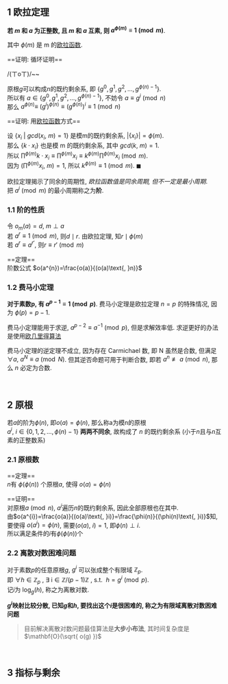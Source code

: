 
## 1 欧拉定理

**若 $m$ 和 $a$ 为正整数, 且 $m$ 和 $a$ 互素, 则 $a^{\phi(m)}\equiv 1\pmod m$**.

其中 $\phi(m)$ 是 m 的[欧拉函数](欧拉函数.md).

==证明: 循环证明==

/(ㄒoㄒ)/~~  

原根$g$可以构成$n$的既约剩余系, 即 $\{g^{0},g^{1},g^{2},\dots, g^{\phi(n)-1}\}$.  
所以有 $a\in\{g^{0},g^{1},g^{2},\dots, g^{\phi(n)-1}\}$, 不妨令 $a\equiv g^{i}\pmod n$  
那么 $a^{\phi(n)}\equiv\ (g^{i})^{\phi(n)}\equiv (g^{\phi(n)})^{i} \equiv 1\pmod n$

==证明: 用[欧拉函数](欧拉函数.md)方式==

设 $\{x_{i}\ \vert\ gcd(x_{i},\ m)=1\}$ 是模m的既约剩余系, $\vert \{x_{i}\}\vert=\phi(m)$.   
那么 $\{k\cdot x_{i}\}$ 也是模 m 的既约剩余系, 其中 $gcd(k,\ m)=1$.   
所以 $\prod^{\phi(m)}k\cdot x_{i}\equiv \prod^{\phi(m)}x_{i}\equiv k^{\phi(m)}\prod^{\phi(m)}x_{i}\pmod{m}$.  
因为 $\left( \prod^{\phi(m)}x_{i} ,\ m\right)=1$, 所以 $k^{\phi(m)}\equiv 1\pmod{m}$.
$\blacksquare$

欧拉定理揭示了同余的周期性, *欧拉函数值是同余周期, 但不一定是最小周期*.  
把 $a^{i}\pmod m$ 的最小周期称之为**阶**.

### 1.1 阶的性质

令 $o_{m}(a)=d$, $m\perp a$  
若 $a^{r}\equiv1\pmod m$, 则$d\mid r$. 由欧拉定理, 知$r\mid\phi(m)$  
若 $a^{r}\equiv a^{r'}$, 则$r\equiv r'\pmod m$

==定理==   
阶数公式 $o(a^{n})=\frac{o(a)}{(o(a)\text{, }n)}$

### 1.2 费马小定理

**对于素数p, 有 $a^{p-1}\equiv 1\pmod p$**. 费马小定理是欧拉定理 $n=p$ 的特殊情况, 因为 $\phi(p)=p-1$.

费马小定理能用于求逆, $a^{p-2}\equiv a^{-1}\pmod p$, 但是求解效率低. 求逆更好的办法是使用[欧几里得算法](欧几里得算法.md)

费马小定理的逆定理不成立, 因为存在 Carmichael 数, 即 N 虽然是合数, 但满足 $\forall a,\ a^{N}\equiv a\pmod{N}$. 但其逆否命题可用于判断合数, 即若 $a^{n}\not\equiv a\pmod{n}$, 那么 $n$ 必定为合数.

<br>

## 2 原根

若$a$的阶为$\phi(n)$, 即$o(a)=\phi(n)$, 那么称a为模n的原根  
$a^{i},\ i\in\{0, 1, 2, \dots,\phi(n)-1\}$ **两两不同余**, 故构成了 $n$ 的既约剩余系 (小于$n$且与$n$互素的正整数系)

### 2.1 原根数

==定理==  
$n$有 $\phi(\phi(n))$ 个原根$a$, 使得 $o(a)=\phi(n)$

==证明==  
对原根$a\pmod n$, $a^i$遍历$n$的既约剩余系, 因此全部原根也在其中.  
由$o(a^{i})=\frac{o(a)}{(o(a)\text{, }i)}=\frac{\phi(n)}{(\phi(n)\text{, }i)}$知, 要使得 $o(a^i)=\phi(n)$, 需要$(o(a)\text{, }i)=1$, 即$\phi(n)\perp i$.  
所以满足条件的$i$有$\phi(\phi(n))$个

### 2.2 离散对数困难问题

对于素数$p$的任意原根$g$, $g^i$ 可以张成整个有限域 $\mathbb{Z}_{p}$.   
即 $\forall h\in\mathbb{Z}_{p}\text{ , }\exists\text{ i}\in\mathbb{Z}/(p-1)\mathbb{Z} \text{ , s.t. } \ h=g^{i}\pmod p$.  
记$i$为 $\log_{g}(h)$, 称之为离散对数.

**$g^i$映射比较分散, 已知$g$和$h$, 要找出这个$i$是很困难的, 称之为有限域离散对数困难问题**

> 目前解决离散对数问题最佳算法是**大步小布法**, 其时间复杂度是$\mathbf{O}(\sqrt{ o(g) })$

<br>

## 3 指标与剩余